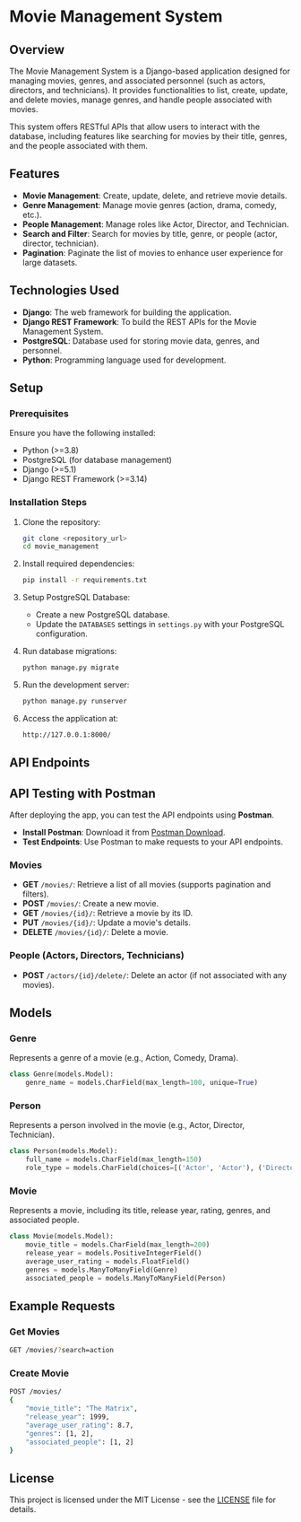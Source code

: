 
# Movie Management System

## Overview
The Movie Management System is a Django-based application designed for managing movies, genres, and associated personnel (such as actors, directors, and technicians). It provides functionalities to list, create, update, and delete movies, manage genres, and handle people associated with movies.

This system offers RESTful APIs that allow users to interact with the database, including features like searching for movies by their title, genres, and the people associated with them.

## Features
- **Movie Management**: Create, update, delete, and retrieve movie details.
- **Genre Management**: Manage movie genres (action, drama, comedy, etc.).
- **People Management**: Manage roles like Actor, Director, and Technician.
- **Search and Filter**: Search for movies by title, genre, or people (actor, director, technician).
- **Pagination**: Paginate the list of movies to enhance user experience for large datasets.

## Technologies Used
- **Django**: The web framework for building the application.
- **Django REST Framework**: To build the REST APIs for the Movie Management System.
- **PostgreSQL**: Database used for storing movie data, genres, and personnel.
- **Python**: Programming language used for development.

## Setup

### Prerequisites
Ensure you have the following installed:
- Python (>=3.8)
- PostgreSQL (for database management)
- Django (>=5.1)
- Django REST Framework (>=3.14)

### Installation Steps
1. Clone the repository:
   ```bash
   git clone <repository_url>
   cd movie_management
   ```

2. Install required dependencies:
   ```bash
   pip install -r requirements.txt
   ```

3. Setup PostgreSQL Database:
   - Create a new PostgreSQL database.
   - Update the `DATABASES` settings in `settings.py` with your PostgreSQL configuration.

4. Run database migrations:
   ```bash
   python manage.py migrate
   ```

5. Run the development server:
   ```bash
   python manage.py runserver
   ```

6. Access the application at:
   ```bash
   http://127.0.0.1:8000/
   ```

## API Endpoints

## API Testing with Postman

After deploying the app, you can test the API endpoints using **Postman**.

- **Install Postman**: Download it from [Postman Download](https://www.postman.com/downloads/).
- **Test Endpoints**: Use Postman to make requests to your API endpoints.

### Movies
- **GET** `/movies/`: Retrieve a list of all movies (supports pagination and filters).
- **POST** `/movies/`: Create a new movie.
- **GET** `/movies/{id}/`: Retrieve a movie by its ID.
- **PUT** `/movies/{id}/`: Update a movie's details.
- **DELETE** `/movies/{id}/`: Delete a movie.

### People (Actors, Directors, Technicians)
- **POST** `/actors/{id}/delete/`: Delete an actor (if not associated with any movies).

## Models

### Genre
Represents a genre of a movie (e.g., Action, Comedy, Drama).

```python
class Genre(models.Model):
    genre_name = models.CharField(max_length=100, unique=True)
```

### Person
Represents a person involved in the movie (e.g., Actor, Director, Technician).

```python
class Person(models.Model):
    full_name = models.CharField(max_length=150)
    role_type = models.CharField(choices=[('Actor', 'Actor'), ('Director', 'Director'), ('Technician', 'Technician')])
```

### Movie
Represents a movie, including its title, release year, rating, genres, and associated people.

```python
class Movie(models.Model):
    movie_title = models.CharField(max_length=200)
    release_year = models.PositiveIntegerField()
    average_user_rating = models.FloatField()
    genres = models.ManyToManyField(Genre)
    associated_people = models.ManyToManyField(Person)
```

## Example Requests

### Get Movies
```bash
GET /movies/?search=action
```

### Create Movie
```bash
POST /movies/
{
    "movie_title": "The Matrix",
    "release_year": 1999,
    "average_user_rating": 8.7,
    "genres": [1, 2],
    "associated_people": [1, 2]
}
```

## License
This project is licensed under the MIT License - see the [LICENSE](LICENSE) file for details.
